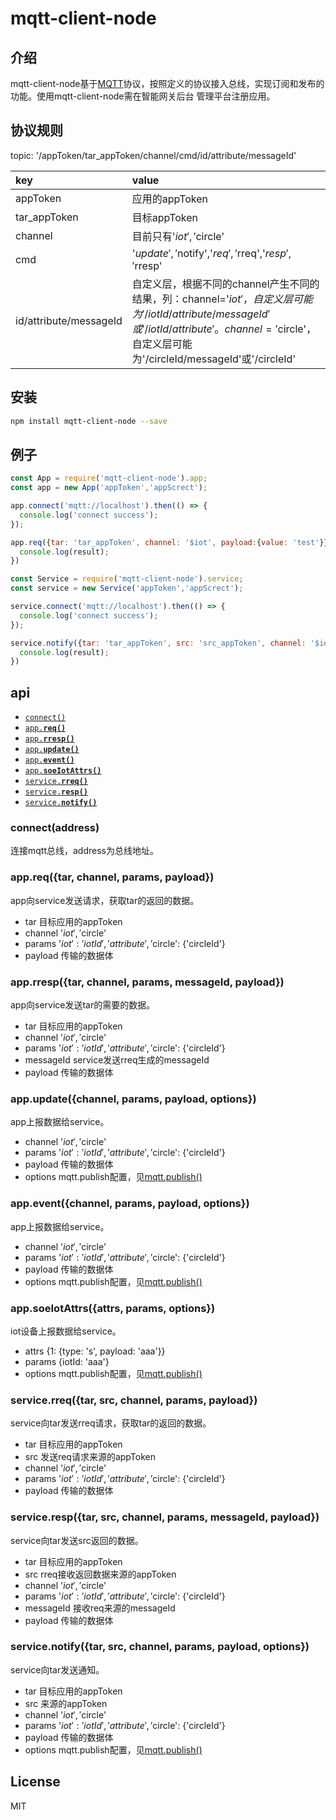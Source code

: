 # mqtt-client-node

## 介绍
mqtt-client-node基于[MQTT](http://mqtt.org/)协议，按照定义的协议接入总线，实现订阅和发布的功能。使用mqtt-client-node需在智能网关后台
管理平台注册应用。

## 协议规则
topic: '/appToken/tar_appToken/channel/cmd/id/attribute/messageId'

| key        | value           |
| :------------- |:-------------|
| appToken | 应用的appToken |
| tar_appToken | 目标appToken |
| channel | 目前只有'$iot','$circle' |
| cmd | '$update','$notify','$req','$rreq','$resp','$rresp' |
| id/attribute/messageId | 自定义层，根据不同的channel产生不同的结果，列：channel='$iot'，自定义层可能为'/iotId/attribute/messageId'或'/iotId/attribute'。channel='$circle'，自定义层可能为'/circleId/messageId'或'/circleId' |

## 安装

```sh
npm install mqtt-client-node --save
```

## 例子
```javascript
const App = require('mqtt-client-node').app;
const app = new App('appToken','appScrect');

app.connect('mqtt://localhost').then(() => {
  console.log('connect success');
});

app.req({tar: 'tar_appToken', channel: '$iot', payload:{value: 'test'}}).then((result) => {
  console.log(result);
})

const Service = require('mqtt-client-node').service;
const service = new Service('appToken','appScrect');

service.connect('mqtt://localhost').then(() => {
  console.log('connect success');
});

service.notify({tar: 'tar_appToken', src: 'src_appToken', channel: '$iot', payload:{value: 'test'}}).then((result) => {
  console.log(result);
})
```

## api
* <a href="#connect"><code>connect()</code></a>
* <a href="#req"><code>app.<b>req()</b></code></a>
* <a href="#rresp"><code>app.<b>rresp()</b></code></a>
* <a href="#update"><code>app.<b>update()</b></code></a>
* <a href="#event"><code>app.<b>event()</b></code></a>
* <a href="#soeIotAttrs"><code>app.<b>soeIotAttrs()</b></code></a>
* <a href="#rreq"><code>service.<b>rreq()</b></code></a>
* <a href="#resp"><code>service.<b>resp()</b></code></a>
* <a href="#notify"><code>service.<b>notify()</b></code></a>

<a name="connect"></a>
### connect(address)
连接mqtt总线，address为总线地址。

<a name="req"></a>
### app.req({tar, channel, params, payload})
app向service发送请求，获取tar的返回的数据。
* tar 目标应用的appToken
* channel '$iot','$circle'
* params '$iot': {'iotId','attribute'}, '$circle': {'circleId'}
* payload 传输的数据体

<a name="rresp"></a>
### app.rresp({tar, channel, params, messageId, payload})
app向service发送tar的需要的数据。
* tar 目标应用的appToken
* channel '$iot','$circle'
* params '$iot': {'iotId','attribute'}, '$circle': {'circleId'}
* messageId service发送rreq生成的messageId
* payload 传输的数据体

<a name="update"></a>
### app.update({channel, params, payload, options})
app上报数据给service。
* channel '$iot','$circle'
* params '$iot': {'iotId','attribute'}, '$circle': {'circleId'}
* payload 传输的数据体
* options mqtt.publish配置，见[mqtt.publish()](https://github.com/mqttjs/MQTT.js#publish)

<a name="event"></a>
### app.event({channel, params, payload, options})
app上报数据给service。
* channel '$iot','$circle'
* params '$iot': {'iotId','attribute'}, '$circle': {'circleId'}
* payload 传输的数据体
* options mqtt.publish配置，见[mqtt.publish()](https://github.com/mqttjs/MQTT.js#publish)

<a name="soeIotAttrs"></a>
### app.soeIotAttrs({attrs, params, options})
iot设备上报数据给service。
* attrs {1: {type: 's', payload: 'aaa'}}
* params {iotId: 'aaa'}
* options mqtt.publish配置，见[mqtt.publish()](https://github.com/mqttjs/MQTT.js#publish)

<a name="rreq"></a>
### service.rreq({tar, src, channel, params, payload})
service向tar发送rreq请求，获取tar的返回的数据。
* tar 目标应用的appToken
* src 发送req请求来源的appToken
* channel '$iot','$circle'
* params '$iot': {'iotId','attribute'}, '$circle': {'circleId'}
* payload 传输的数据体

<a name="resp"></a>
### service.resp({tar, src, channel, params, messageId, payload})
service向tar发送src返回的数据。
* tar 目标应用的appToken
* src rreq接收返回数据来源的appToken
* channel '$iot','$circle'
* params '$iot': {'iotId','attribute'}, '$circle': {'circleId'}
* messageId 接收req来源的messageId
* payload 传输的数据体

<a name="notify"></a>
### service.notify({tar, src, channel, params, payload, options})
service向tar发送通知。
* tar 目标应用的appToken
* src 来源的appToken
* channel '$iot','$circle'
* params '$iot': {'iotId','attribute'}, '$circle': {'circleId'}
* payload 传输的数据体
* options mqtt.publish配置，见[mqtt.publish()](https://github.com/mqttjs/MQTT.js#publish)

## License
MIT

